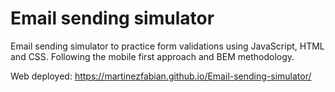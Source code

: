 # Email sending simulator

Email sending simulator to practice form validations using JavaScript, HTML and CSS. Following the mobile first approach and BEM methodology.

Web deployed: https://martinezfabian.github.io/Email-sending-simulator/
